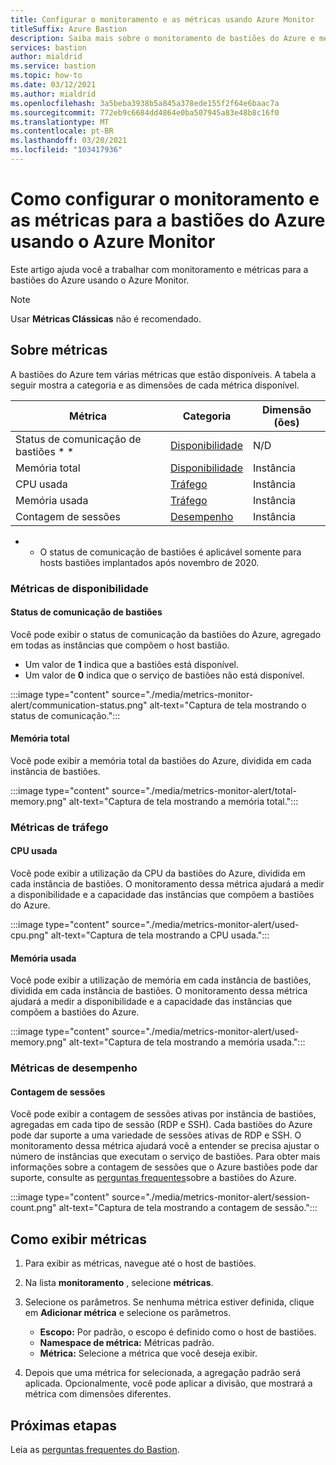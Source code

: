 ```yaml
---
title: Configurar o monitoramento e as métricas usando Azure Monitor
titleSuffix: Azure Bastion
description: Saiba mais sobre o monitoramento de bastiões do Azure e métricas usando o Azure Monitor, a solução para métricas, alertas e logs de diagnóstico no Azure.
services: bastion
author: mialdrid
ms.service: bastion
ms.topic: how-to
ms.date: 03/12/2021
ms.author: mialdrid
ms.openlocfilehash: 3a5beba3938b5a845a378ede155f2f64e6baac7a
ms.sourcegitcommit: 772eb9c6684dd4864e0ba507945a83e48b8c16f0
ms.translationtype: MT
ms.contentlocale: pt-BR
ms.lasthandoff: 03/20/2021
ms.locfileid: "103417936"
---
```

# <a name="how-to-configure-monitoring-and-metrics-for-azure-bastion-using-azure-monitor"></a>Como configurar o monitoramento e as métricas para a bastiões do Azure usando o Azure Monitor

Este artigo ajuda você a trabalhar com monitoramento e métricas para a bastiões do Azure usando o Azure Monitor.

>[!NOTE]
>Usar **Métricas Clássicas** não é recomendado.
>

## <a name="about-metrics"></a>Sobre métricas

A bastiões do Azure tem várias métricas que estão disponíveis. A tabela a seguir mostra a categoria e as dimensões de cada métrica disponível.

|**Métrica**|**Categoria**|**Dimensão (ões)**|
| --- | --- | --- |
|Status de comunicação de bastiões * *|[Disponibilidade](#availability)|N/D|
|Memória total|[Disponibilidade](#availability)|Instância|
|CPU usada|[Tráfego](#traffic)|Instância
|Memória usada|[Tráfego](#traffic)|Instância
|Contagem de sessões|[Desempenho](#performance)|Instância|

* * O status de comunicação de bastiões é aplicável somente para hosts bastiões implantados após novembro de 2020.

### <a name="availability-metrics"></a><a name="availability"></a>Métricas de disponibilidade

#### <a name="bastion-communication-status"></a><a name="communication-status"></a>Status de comunicação de bastiões

Você pode exibir o status de comunicação da bastiões do Azure, agregado em todas as instâncias que compõem o host bastião.

* Um valor de **1** indica que a bastiões está disponível.
* Um valor de **0** indica que o serviço de bastiões não está disponível.

:::image type="content" source="./media/metrics-monitor-alert/communication-status.png" alt-text="Captura de tela mostrando o status de comunicação.":::

#### <a name="total-memory"></a><a name="total-memory"></a>Memória total

Você pode exibir a memória total da bastiões do Azure, dividida em cada instância de bastiões.

:::image type="content" source="./media/metrics-monitor-alert/total-memory.png" alt-text="Captura de tela mostrando a memória total.":::

### <a name="traffic-metrics"></a><a name="traffic"></a>Métricas de tráfego

#### <a name="used-cpu"></a><a name="used-cpu"></a>CPU usada

Você pode exibir a utilização da CPU da bastiões do Azure, dividida em cada instância de bastiões. O monitoramento dessa métrica ajudará a medir a disponibilidade e a capacidade das instâncias que compõem a bastiões do Azure.

:::image type="content" source="./media/metrics-monitor-alert/used-cpu.png" alt-text="Captura de tela mostrando a CPU usada.":::

#### <a name="used-memory"></a><a name="used-memory"></a>Memória usada

Você pode exibir a utilização de memória em cada instância de bastiões, dividida em cada instância de bastiões. O monitoramento dessa métrica ajudará a medir a disponibilidade e a capacidade das instâncias que compõem a bastiões do Azure.

:::image type="content" source="./media/metrics-monitor-alert/used-memory.png" alt-text="Captura de tela mostrando a memória usada.":::

### <a name="performance-metrics"></a><a name="performance"></a>Métricas de desempenho

#### <a name="session-count"></a>Contagem de sessões

Você pode exibir a contagem de sessões ativas por instância de bastiões, agregadas em cada tipo de sessão (RDP e SSH). Cada bastiões do Azure pode dar suporte a uma variedade de sessões ativas de RDP e SSH. O monitoramento dessa métrica ajudará você a entender se precisa ajustar o número de instâncias que executam o serviço de bastiões. Para obter mais informações sobre a contagem de sessões que o Azure bastiões pode dar suporte, consulte as [perguntas frequentes](bastion-faq.md)sobre a bastiões do Azure.

:::image type="content" source="./media/metrics-monitor-alert/session-count.png" alt-text="Captura de tela mostrando a contagem de sessão.":::

## <a name="how-to-view-metrics"></a><a name="metrics"></a>Como exibir métricas

1. Para exibir as métricas, navegue até o host de bastiões.
1. Na lista **monitoramento** , selecione **métricas**.
1. Selecione os parâmetros. Se nenhuma métrica estiver definida, clique em **Adicionar métrica** e selecione os parâmetros.

   * **Escopo:** Por padrão, o escopo é definido como o host de bastiões.
   * **Namespace de métrica:** Métricas padrão.
   * **Métrica:** Selecione a métrica que você deseja exibir.

1. Depois que uma métrica for selecionada, a agregação padrão será aplicada. Opcionalmente, você pode aplicar a divisão, que mostrará a métrica com dimensões diferentes.

## <a name="next-steps"></a>Próximas etapas

Leia as [perguntas frequentes do Bastion](bastion-faq.md).
  
